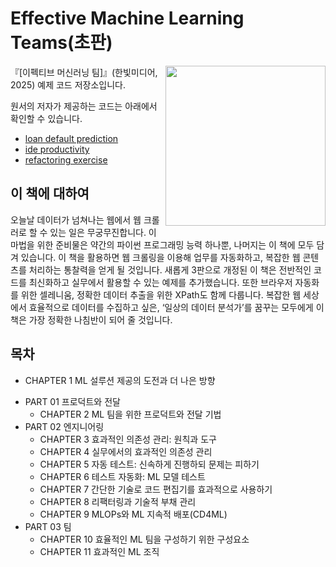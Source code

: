 # Effective Machine Learning Teams(초판)

<img src="https://learning.oreilly.com/library/cover/9781098144623/250w" height="256px" align="right">

『[이펙티브 머신러닝 팀]』(한빛미디어, 2025) 예제 코드 저장소입니다.  

원서의 저자가 제공하는 코드는 아래에서 확인할 수 있습니다.  
- [loan default prediction](https://github.com/davified/loan-default-prediction)
- [ide productivity](https://github.com/davified/ide-productivity)
- [refactoring exercise](https://github.com/davified/refactoring-exercise)

             
## 이 책에 대하여
오늘날 데이터가 넘쳐나는 웹에서 웹 크롤러로 할 수 있는 일은 무궁무진합니다. 이 마법을 위한 준비물은 약간의 파이썬 프로그래밍 능력 하나뿐, 나머지는 이 책에 모두 담겨 있습니다. 이 책을 활용하면 웹 크롤링을 이용해 업무를 자동화하고, 복잡한 웹 콘텐츠를 처리하는 통찰력을 얻게 될 것입니다. 새롭게 3판으로 개정된 이 책은 전반적인 코드를 최신화하고 실무에서 활용할 수 있는 예제를 추가했습니다. 또한 브라우저 자동화를 위한 셀레니움, 정확한 데이터 추출을 위한 XPath도 함께 다룹니다. 복잡한 웹 세상에서 효율적으로 데이터를 수집하고 싶은, ‘일상의 데이터 분석가’를 꿈꾸는 모두에게 이 책은 가장 정확한 나침반이 되어 줄 것입니다.

## 목차

- CHAPTER 1 ML 설루션 제공의 도전과 더 나은 방향
* PART 01 프로덕트와 전달
	- CHAPTER 2 ML 팀을 위한 프로덕트와 전달 기법
* PART 02 엔지니어링
	- CHAPTER 3 효과적인 의존성 관리: 원칙과 도구
	- CHAPTER 4 실무에서의 효과적인 의존성 관리
	- CHAPTER 5 자동 테스트: 신속하게 진행하되 문제는 피하기
	- CHAPTER 6 테스트 자동화: ML 모델 테스트
	- CHAPTER 7 간단한 기술로 코드 편집기를 효과적으로 사용하기
	- CHAPTER 8 리팩터링과 기술적 부채 관리
	- CHAPTER 9 MLOPs와 ML 지속적 배포(CD4ML)
* PART 03 팀
	- CHAPTER 10 효율적인 ML 팀을 구성하기 위한 구성요소
	- CHAPTER 11 효과적인 ML 조직 